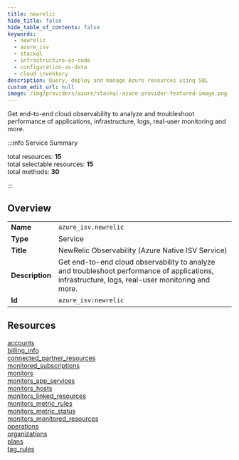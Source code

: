 ```yaml
---
title: newrelic
hide_title: false
hide_table_of_contents: false
keywords:
  - newrelic
  - azure_isv
  - stackql
  - infrastructure-as-code
  - configuration-as-data
  - cloud inventory
description: Query, deploy and manage Azure resources using SQL
custom_edit_url: null
image: /img/providers/azure/stackql-azure-provider-featured-image.png
---
```


Get end-to-end cloud observability to analyze and troubleshoot performance of applications, infrastructure, logs, real-user monitoring and more.  
    
:::info Service Summary

<div class="row">
<div class="providerDocColumn">
<span>total resources:&nbsp;<b>15</b></span><br />
<span>total selectable resources:&nbsp;<b>15</b></span><br />
<span>total methods:&nbsp;<b>30</b></span><br />
</div>
</div>

:::

## Overview
<table><tbody>
<tr><td><b>Name</b></td><td><code>azure_isv.newrelic</code></td></tr>
<tr><td><b>Type</b></td><td>Service</td></tr>
<tr><td><b>Title</b></td><td>NewRelic Observability (Azure Native ISV Service)</td></tr>
<tr><td><b>Description</b></td><td>Get end-to-end cloud observability to analyze and troubleshoot performance of applications, infrastructure, logs, real-user monitoring and more.</td></tr>
<tr><td><b>Id</b></td><td><code>azure_isv:newrelic</code></td></tr>
</tbody></table>

## Resources
<div class="row">
<div class="providerDocColumn">
<a href="/providers/azure_isv/newrelic/accounts/">accounts</a><br />
<a href="/providers/azure_isv/newrelic/billing_info/">billing_info</a><br />
<a href="/providers/azure_isv/newrelic/connected_partner_resources/">connected_partner_resources</a><br />
<a href="/providers/azure_isv/newrelic/monitored_subscriptions/">monitored_subscriptions</a><br />
<a href="/providers/azure_isv/newrelic/monitors/">monitors</a><br />
<a href="/providers/azure_isv/newrelic/monitors_app_services/">monitors_app_services</a><br />
<a href="/providers/azure_isv/newrelic/monitors_hosts/">monitors_hosts</a><br />
<a href="/providers/azure_isv/newrelic/monitors_linked_resources/">monitors_linked_resources</a><br />
</div>
<div class="providerDocColumn">
<a href="/providers/azure_isv/newrelic/monitors_metric_rules/">monitors_metric_rules</a><br />
<a href="/providers/azure_isv/newrelic/monitors_metric_status/">monitors_metric_status</a><br />
<a href="/providers/azure_isv/newrelic/monitors_monitored_resources/">monitors_monitored_resources</a><br />
<a href="/providers/azure_isv/newrelic/operations/">operations</a><br />
<a href="/providers/azure_isv/newrelic/organizations/">organizations</a><br />
<a href="/providers/azure_isv/newrelic/plans/">plans</a><br />
<a href="/providers/azure_isv/newrelic/tag_rules/">tag_rules</a><br />
</div>
</div>
